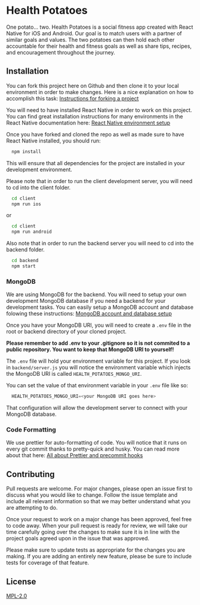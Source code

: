 # Health Potatoes

One potato... two. Health Potatoes is a social fitness app created with React Native for iOS and Android. Our goal is to match users with a partner of similar goals and values. The two potatoes can then hold each other accountable for their health and fitness goals as well as share tips, recipes, and encouragement throughout the journey.

## Installation

You can fork this project here on Github and then clone it to your local environment in order to make changes. Here is a nice explanation on how to accomplish this task:
[Instructions for forking a project](https://help.github.com/en/github/getting-started-with-github/fork-a-repo)

You will need to have installed React Native in order to work on this project. You can find great installation instructions for many environments in the React Native documentation here:
[React Native environment setup](https://reactnative.dev/docs/environment-setup)

Once you have forked and cloned the repo as well as made sure to have React Native installed, you should run:

```bash
  npm install
```

This will ensure that all dependencies for the project are installed in your development environment.

Please note that in order to run the client development server, you will need to cd into the client folder.

```bash
  cd client
  npm run ios
```

or

```bash
  cd client
  npm run android
```

Also note that in order to run the backend server you will need to cd into the backend folder.

```bash
  cd backend
  npm start
```

### MongoDB

We are using MongoDB for the backend. You will need to setup your own development MongoDB database if you need a backend for your development tasks. You can easily setup a MongoDB account and database folowing these instructions:
[MongoDB account and database setup](https://docs.atlas.mongodb.com/getting-started/)

Once you have your MongoDB URI, you will need to create a `.env` file in the root or backend directory of your cloned project.

**Please remember to add .env to your .gitignore so it is not commited to a public repository. You want to keep that MongoDB URI to yourself!**

The `.env` file will hold your environment variable for this project. If you look in `backend/server.js` you will notice the environment variable which injects the MongoDB URI is called `HEALTH_POTATOES_MONGO_URI`.

You can set the value of that environment variable in your `.env` file like so:

```js
  HEALTH_POTATOES_MONGO_URI=<your MongoDB URI goes here>
```

That configuration will allow the development server to connect with your MongoDB database.

### Code Formatting

We use prettier for auto-formatting of code. You will notice that it runs on every git commit thanks to pretty-quick and husky. You can read more about that here:
[All about Prettier and precommit hooks](https://prettier.io/docs/en/precommit.html)

## Contributing

Pull requests are welcome. For major changes, please open an issue first to discuss what you would like to change. Follow the issue template and include all relevant information so that we may better understand what you are attempting to do.

Once your request to work on a major change has been approved, feel free to code away. When your pull request is ready for review, we will take our time carefully going over the changes to make sure it is in line with the project goals agreed upon in the issue that was approved.

Please make sure to update tests as appropriate for the changes you are making. If you are adding an entirely new feature, please be sure to include tests for coverage of that feature.

## License

[MPL-2.0](https://choosealicense.com/licenses/mpl-2.0/)
